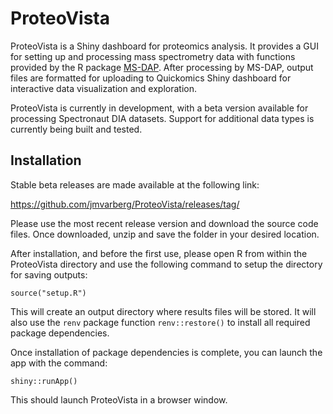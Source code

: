 # ProteoVista

ProteoVista is a Shiny dashboard for proteomics analysis. It provides a GUI for setting up and processing mass spectrometry data with functions provided by the R package [MS-DAP](https://github.com/ftwkoopmans/msdap). 
After processing by MS-DAP, output files are formatted for uploading to Quickomics Shiny dashboard for interactive data visualization and exploration.

ProteoVista is currently in development, with a beta version available for processing Spectronaut DIA datasets. Support for additional data types is currently being built and tested.

## Installation

Stable beta releases are made available at the following link:

https://github.com/jmvarberg/ProteoVista/releases/tag/

Please use the most recent release version and download the source code files. Once downloaded, unzip and save the folder in your desired location.

After installation, and before the first use, please open R from within the ProteoVista directory and use the following command to setup the directory for saving outputs:

```{r}
source("setup.R")
```

This will create an output directory where results files will be stored. It will also use the `renv` package function `renv::restore()` to install all required package dependencies.

Once installation of package dependencies is complete, you can launch the app with the command: 

```{r}
shiny::runApp()
```

This should launch ProteoVista in a browser window.
